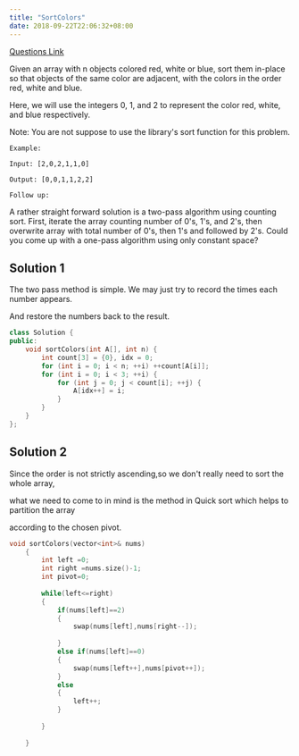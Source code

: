 ```yaml
---
title: "SortColors"
date: 2018-09-22T22:06:32+08:00
---
```


[Questions Link](https://leetcode.com/problems/sort-colors/description/)


Given an array with n objects colored red, white or blue, sort them in-place so that objects of the same color are adjacent, with the colors in the order red, white and blue.

Here, we will use the integers 0, 1, and 2 to represent the color red, white, and blue respectively.

Note: You are not suppose to use the library's sort function for this problem.

```
Example:

Input: [2,0,2,1,1,0]

Output: [0,0,1,1,2,2]

Follow up:
```

A rather straight forward solution is a two-pass algorithm using counting sort.
First, iterate the array counting number of 0's, 1's, and 2's, then overwrite array with total number of 0's, then 1's and followed by 2's.
Could you come up with a one-pass algorithm using only constant space?


## Solution 1

The two pass method is simple. We may just try to record the times each number appears.

And restore the numbers back to the result.

```C++
class Solution {
public:
    void sortColors(int A[], int n) {
        int count[3] = {0}, idx = 0;
        for (int i = 0; i < n; ++i) ++count[A[i]];
        for (int i = 0; i < 3; ++i) {
            for (int j = 0; j < count[i]; ++j) {
                A[idx++] = i;
            }
        }
    }
};
```

## Solution 2

Since the order is not strictly ascending,so we don't really need to sort the whole array,

what we need to come to in mind is the method in Quick sort which helps to partition the array 

according to the chosen pivot.

```C++
void sortColors(vector<int>& nums) 
    {
        int left =0;
        int right =nums.size()-1;
        int pivot=0;
        
        while(left<=right)
        {
            if(nums[left]==2)
            {
                swap(nums[left],nums[right--]);
               
            }
            else if(nums[left]==0)
            {
                swap(nums[left++],nums[pivot++]);
            }
            else
            {
                left++;
            }
            
        }
        
    }
```